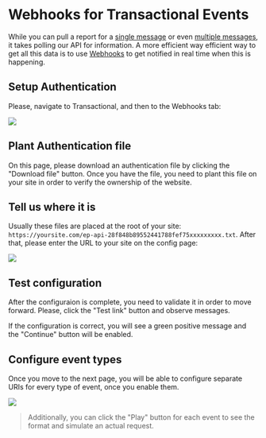 # Webhooks for Transactional Events

While you can pull a report for a [single message](transactional-reporting-for-single-message) 
or even [multiple messages](transactional-reporting-for-multiple-messages), it takes polling our API 
 for information. A more efficient way efficient way to get all this data is to use 
 [Webhooks](https://en.wikipedia.org/wiki/Webhook) to get notified in real time when this is happening. 
  
## Setup Authentication

Please, navigate to Transactional, and then to the Webhooks tab:  

![](images/webhooks.png)

## Plant Authentication file 

On this page, please download an authentication file by clicking the "Download file" button. 
Once you have the file, you need to plant this file on your site in order to verify the ownership of the website.
 
## Tell us where it is 

Usually these files are placed at the root of your site: `https://yoursite.com/ep-api-28f848b89552441788fef75xxxxxxxxx.txt`. 
After that, please enter the URL to your site on the config page: 

![](images/webhooks-1.png)

## Test configuration

After the configuraion is complete, you need to validate it in order to move forward. 
Please, click the "Test link" button and observe messages. 

If the configuration is correct, you will see a green positive message and the "Continue" button will be enabled. 
 
## Configure event types

Once you move to the next page, you will be able to configure separate URIs for every type of event, once you enable them. 

![](images/webhooks-2.png)

> Additionally, you can click the "Play" button for each event to see the format and simulate an actual request. 
 





